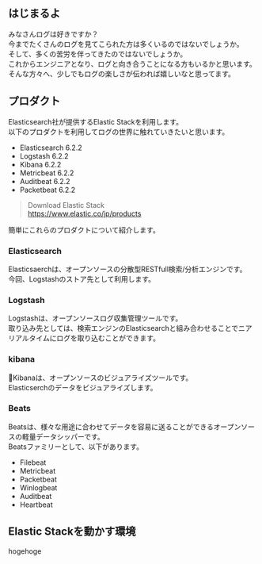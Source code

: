 ## はじまるよ

みなさんログは好きですか？  
今までたくさんのログを見てこられた方は多くいるのではないでしょうか。  
そして、多くの苦労を伴ってきたのではないでしょうか。  
これからエンジニアとなり、ログと向き合うことになる方もいるかと思います。  
そんな方々へ、少しでもログの楽しさが伝われば嬉しいなと思ってます。  

## プロダクト

Elasticsearch社が提供するElastic Stackを利用します。  
以下のプロダクトを利用してログの世界に触れていきたいと思います。

* Elasticsearch 6.2.2
* Logstash 6.2.2
* Kibana 6.2.2
* Metricbeat 6.2.2
* Auditbeat 6.2.2
* Packetbeat 6.2.2

> Download Elastic Stack  
> https://www.elastic.co/jp/products

簡単にこれらのプロダクトについて紹介します。

### Elasticsearch

Elasticsaerchは、オープンソースの分散型RESTfull検索/分析エンジンです。  
今回、Logstashのストア先として利用します。

### Logstash

Logstashは、オープンソースログ収集管理ツールです。  
取り込み先としては、検索エンジンのElasticsearchと組み合わせることでニアリアルタイムにログを取り込むことができます。

### kibana

Kibanaは、オープンソースのビジュアライズツールです。  
Elasticserchのデータをビジュアライズします。

### Beats

Beatsは、様々な用途に合わせてデータを容易に送ることができるオープンソースの軽量データシッパーです。  
Beatsファミリーとして、以下があります。

* Filebeat
* Metricbeat
* Packetbeat
* Winlogbeat
* Auditbeat
* Heartbeat

## Elastic Stackを動かす環境

hogehoge


